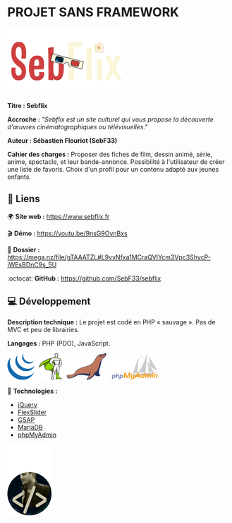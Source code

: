 # PROJET SANS FRAMEWORK
![logo_sebflix](/github/logo_sebflix.png)

**Titre : Sebflix**

**Accroche :**
*"Sebflix est un site culturel qui vous propose la découverte d'œuvres cinématographiques ou télévisuelles."*

**Auteur : Sébastien Flouriot (SebF33)**

**Cahier des charges :**
Proposer des fiches de film, dessin animé, série, anime, spectacle, et leur bande-annonce.
Possibilité à l'utilisateur de créer une liste de favoris.
Choix d'un profil pour un contenu adapté aux jeunes enfants.


## :link: Liens
:earth_africa: **Site web :** https://www.sebflix.fr

:clapper: **Démo :** https://youtu.be/9nsG9OynBxs

:memo: **Dossier :** https://mega.nz/file/gTAAATZL#L9vvNfxa1MCraQVIYcm3Vpc3ShycP-jWEsBDnC9s_5U

:octocat: **GitHub :** https://github.com/SebF33/sebflix


## :computer: Développement
**Description technique :** Le projet est codé en PHP « sauvage ». Pas de MVC et peu de librairies.

**Langages :** PHP (PDO), JavaScript.

[![jQuery](/github/jQuery.png)](https://jquery.com) [![GSAP](/github/GSAP.png)](https://greensock.com/gsap) [![MariaDB](/github/MariaDB.png)](https://mariadb.org) [![phpMyAdmin](/github/phpMyAdmin.png)](https://www.phpmyadmin.net)

:toolbox: **Technologies :**
- [jQuery](https://api.jquery.com)
- [FlexSlider](https://woocommerce.com/flexslider)
- [GSAP](https://greensock.com/docs)
- [MariaDB](https://mariadb.org/documentation)
- [phpMyAdmin](https://docs.phpmyadmin.net/fr/latest)


![avatar](/github/avatar.png)